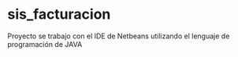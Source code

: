 # sis_facturacion
Proyecto se trabajo con el IDE de Netbeans utilizando el lenguaje de programación de JAVA

